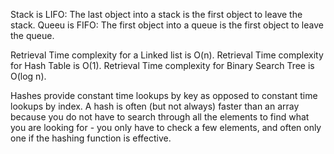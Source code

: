 Stack is LIFO: The last object into a stack is the first object to leave the stack.
Queeu is FIFO: The first object into a queue is the first object to leave the queue.

Retrieval Time complexity for a Linked list is O(n).
Retrieval Time complexity for Hash Table is O(1).
Retrieval Time complexity for Binary Search Tree is O(log n).

Hashes provide constant time lookups by key as opposed to constant time lookups by index.
A hash is often (but not always) faster than an array because you do not have to search through all the elements to find what you are looking for - you only have to check a few elements, and often only one if the hashing function is effective.